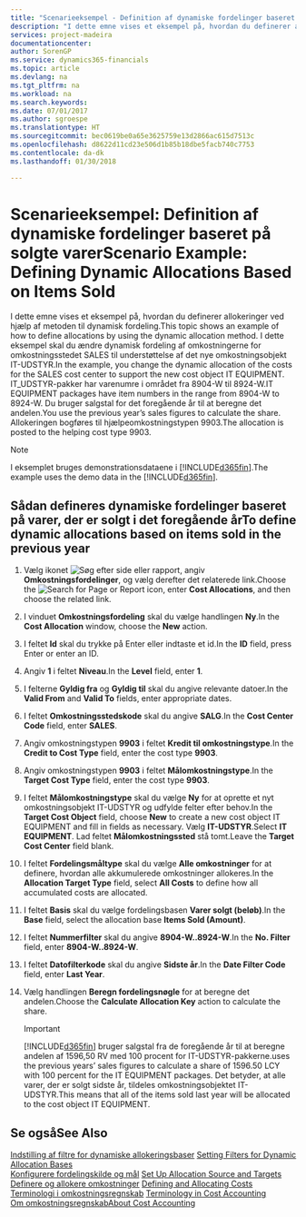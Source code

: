```yaml
---
title: "Scenarieeksempel - Definition af dynamiske fordelinger baseret på solgte varer | Microsoft Docs"
description: "I dette emne vises et eksempel på, hvordan du definerer allokeringer ved hjælp af metoden til dynamisk fordeling."
services: project-madeira
documentationcenter: 
author: SorenGP
ms.service: dynamics365-financials
ms.topic: article
ms.devlang: na
ms.tgt_pltfrm: na
ms.workload: na
ms.search.keywords: 
ms.date: 07/01/2017
ms.author: sgroespe
ms.translationtype: HT
ms.sourcegitcommit: bec0619be0a65e3625759e13d2866ac615d7513c
ms.openlocfilehash: d8622d11cd23e506d1b85b18dbe5facb740c7753
ms.contentlocale: da-dk
ms.lasthandoff: 01/30/2018

---
```

# <a name="scenario-example-defining-dynamic-allocations-based-on-items-sold"></a><span data-ttu-id="0387b-103">Scenarieeksempel: Definition af dynamiske fordelinger baseret på solgte varer</span><span class="sxs-lookup"><span data-stu-id="0387b-103">Scenario Example: Defining Dynamic Allocations Based on Items Sold</span></span>
<span data-ttu-id="0387b-104">I dette emne vises et eksempel på, hvordan du definerer allokeringer ved hjælp af metoden til dynamisk fordeling.</span><span class="sxs-lookup"><span data-stu-id="0387b-104">This topic shows an example of how to define allocations by using the dynamic allocation method.</span></span> <span data-ttu-id="0387b-105">I dette eksempel skal du ændre dynamisk fordeling af omkostningerne for omkostningsstedet SALES til understøttelse af det nye omkostningsobjekt IT-UDSTYR.</span><span class="sxs-lookup"><span data-stu-id="0387b-105">In the example, you change the dynamic allocation of the costs for the SALES cost center to support the new cost object IT EQUIPMENT.</span></span> <span data-ttu-id="0387b-106">IT_UDSTYR-pakker har varenumre i området fra 8904-W til 8924-W.</span><span class="sxs-lookup"><span data-stu-id="0387b-106">IT EQUIPMENT packages have item numbers in the range from 8904-W to 8924-W.</span></span> <span data-ttu-id="0387b-107">Du bruger salgstal for det foregående år til at beregne det andelen.</span><span class="sxs-lookup"><span data-stu-id="0387b-107">You use the previous year’s sales figures to calculate the share.</span></span> <span data-ttu-id="0387b-108">Allokeringen bogføres til hjælpeomkostningstypen 9903.</span><span class="sxs-lookup"><span data-stu-id="0387b-108">The allocation is posted to the helping cost type 9903.</span></span>  

> [!NOTE]  
>  <span data-ttu-id="0387b-109">I eksemplet bruges demonstrationsdataene i [!INCLUDE[d365fin](includes/d365fin_md.md)].</span><span class="sxs-lookup"><span data-stu-id="0387b-109">The example uses the demo data in the [!INCLUDE[d365fin](includes/d365fin_md.md)].</span></span>  

## <a name="to-define-dynamic-allocations-based-on-items-sold-in-the-previous-year"></a><span data-ttu-id="0387b-110">Sådan defineres dynamiske fordelinger baseret på varer, der er solgt i det foregående år</span><span class="sxs-lookup"><span data-stu-id="0387b-110">To define dynamic allocations based on items sold in the previous year</span></span>  

1.  <span data-ttu-id="0387b-111">Vælg ikonet ![Søg efter side eller rapport](media/ui-search/search_small.png "Ikonet Søg efter side eller rapport"), angiv **Omkostningsfordelinger**, og vælg derefter det relaterede link.</span><span class="sxs-lookup"><span data-stu-id="0387b-111">Choose the ![Search for Page or Report](media/ui-search/search_small.png "Search for Page or Report icon") icon, enter **Cost Allocations**, and then choose the related link.</span></span>  
2.  <span data-ttu-id="0387b-112">I vinduet **Omkostningsfordeling** skal du vælge handlingen **Ny**.</span><span class="sxs-lookup"><span data-stu-id="0387b-112">In the **Cost Allocation** window, choose the **New** action.</span></span>  
3.  <span data-ttu-id="0387b-113">I feltet **Id** skal du trykke på Enter eller indtaste et id.</span><span class="sxs-lookup"><span data-stu-id="0387b-113">In the **ID** field, press Enter or enter an ID.</span></span>  
4.  <span data-ttu-id="0387b-114">Angiv **1** i feltet **Niveau**.</span><span class="sxs-lookup"><span data-stu-id="0387b-114">In the **Level** field, enter **1**.</span></span>  
5.  <span data-ttu-id="0387b-115">I felterne **Gyldig fra** og **Gyldig til** skal du angive relevante datoer.</span><span class="sxs-lookup"><span data-stu-id="0387b-115">In the **Valid From** and **Valid To** fields, enter appropriate dates.</span></span>  
6.  <span data-ttu-id="0387b-116">I feltet **Omkostningsstedskode** skal du angive **SALG**.</span><span class="sxs-lookup"><span data-stu-id="0387b-116">In the **Cost Center Code** field, enter **SALES**.</span></span>  
7.  <span data-ttu-id="0387b-117">Angiv omkostningstypen **9903** i feltet **Kredit til omkostningstype**.</span><span class="sxs-lookup"><span data-stu-id="0387b-117">In the **Credit to Cost Type** field, enter the cost type **9903**.</span></span>  
8.  <span data-ttu-id="0387b-118">Angiv omkostningstypen **9903** i feltet **Målomkostningstype**.</span><span class="sxs-lookup"><span data-stu-id="0387b-118">In the **Target Cost Type** field, enter the cost type **9903**.</span></span>  
9. <span data-ttu-id="0387b-119">I feltet **Målomkostningstype** skal du vælge **Ny** for at oprette et nyt omkostningsobjekt IT-UDSTYR og udfylde felter efter behov.</span><span class="sxs-lookup"><span data-stu-id="0387b-119">In the **Target Cost Object** field, choose **New** to create a new cost object IT EQUIPMENT and fill in fields as necessary.</span></span> <span data-ttu-id="0387b-120">Vælg **IT-UDSTYR**.</span><span class="sxs-lookup"><span data-stu-id="0387b-120">Select **IT EQUIPMENT**.</span></span> <span data-ttu-id="0387b-121">Lad feltet **Målomkostningssted** stå tomt.</span><span class="sxs-lookup"><span data-stu-id="0387b-121">Leave the **Target Cost Center** field blank.</span></span>  
10. <span data-ttu-id="0387b-122">I feltet **Fordelingsmåltype** skal du vælge **Alle omkostninger** for at definere, hvordan alle akkumulerede omkostninger allokeres.</span><span class="sxs-lookup"><span data-stu-id="0387b-122">In the **Allocation Target Type** field, select **All Costs** to define how all accumulated costs are allocated.</span></span>  
11. <span data-ttu-id="0387b-123">I feltet **Basis** skal du vælge fordelingsbasen **Varer solgt (beløb)**.</span><span class="sxs-lookup"><span data-stu-id="0387b-123">In the **Base** field, select the allocation base **Items Sold (Amount)**.</span></span>  
12. <span data-ttu-id="0387b-124">I feltet **Nummerfilter** skal du angive **8904-W..8924-W**.</span><span class="sxs-lookup"><span data-stu-id="0387b-124">In the **No. Filter** field, enter **8904-W..8924-W**.</span></span>  
13. <span data-ttu-id="0387b-125">I feltet **Datofilterkode** skal du angive **Sidste år**.</span><span class="sxs-lookup"><span data-stu-id="0387b-125">In the **Date Filter Code** field, enter **Last Year**.</span></span>  
14. <span data-ttu-id="0387b-126">Vælg handlingen **Beregn fordelingsnøgle** for at beregne det andelen.</span><span class="sxs-lookup"><span data-stu-id="0387b-126">Choose the **Calculate Allocation Key** action to calculate the share.</span></span>  

    > [!IMPORTANT]  
    >  [!INCLUDE[d365fin](includes/d365fin_md.md)] <span data-ttu-id="0387b-127"> bruger salgstal fra de foregående år til at beregne andelen af 1596,50 RV med 100 procent for IT-UDSTYR-pakkerne.</span><span class="sxs-lookup"><span data-stu-id="0387b-127">uses the previous years’ sales figures to calculate a share of 1596.50 LCY with 100 percent for the IT EQUIPMENT packages.</span></span> <span data-ttu-id="0387b-128">Det betyder, at alle varer, der er solgt sidste år, tildeles omkostningsobjektet IT-UDSTYR.</span><span class="sxs-lookup"><span data-stu-id="0387b-128">This means that all of the items sold last year will be allocated to the cost object IT EQUIPMENT.</span></span>  

## <a name="see-also"></a><span data-ttu-id="0387b-129">Se også</span><span class="sxs-lookup"><span data-stu-id="0387b-129">See Also</span></span>  
 <span data-ttu-id="0387b-130">[Indstilling af filtre for dynamiske allokeringsbaser](finance-setting-filters-for-dynamic-allocation-bases.md) </span><span class="sxs-lookup"><span data-stu-id="0387b-130">[Setting Filters for Dynamic Allocation Bases](finance-setting-filters-for-dynamic-allocation-bases.md) </span></span>  
 <span data-ttu-id="0387b-131">[Konfigurere fordelingskilde og mål](finance-how-to-set-up-allocation-source-and-targets.md) </span><span class="sxs-lookup"><span data-stu-id="0387b-131">[Set Up Allocation Source and Targets](finance-how-to-set-up-allocation-source-and-targets.md) </span></span>  
 <span data-ttu-id="0387b-132">[Definere og allokere omkostninger](finance-define-and-allocate-costs.md) </span><span class="sxs-lookup"><span data-stu-id="0387b-132">[Defining and Allocating Costs](finance-define-and-allocate-costs.md) </span></span>  
 <span data-ttu-id="0387b-133">[Terminologi i omkostningsregnskab](finance-terminology-in-cost-accounting.md) </span><span class="sxs-lookup"><span data-stu-id="0387b-133">[Terminology in Cost Accounting](finance-terminology-in-cost-accounting.md) </span></span>  
 [<span data-ttu-id="0387b-134">Om omkostningsregnskab</span><span class="sxs-lookup"><span data-stu-id="0387b-134">About Cost Accounting</span></span>](finance-about-cost-accounting.md)

